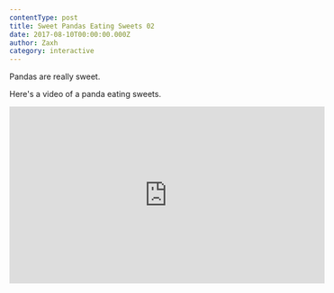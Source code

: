 ```yaml
---
contentType: post
title: Sweet Pandas Eating Sweets 02
date: 2017-08-10T00:00:00.000Z
author: Zaxh
category: interactive
---
```


Pandas are really sweet.

Here's a video of a panda eating sweets.

<iframe width="560" height="315" src="https://www.youtube.com/embed/4n0xNbfJLR8" frameborder="0" allowfullscreen></iframe>